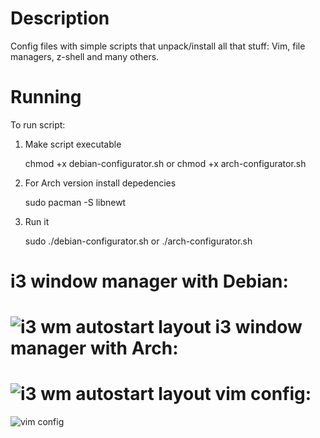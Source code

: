 
Description
=====================

Config files with simple scripts that unpack/install all that stuff:
Vim, file managers, z-shell and many others.


Running
=====================

To run script:

1) Make script executable

	chmod +x debian-configurator.sh
    or
	chmod +x arch-configurator.sh
2) For Arch version install depedencies
    
    sudo pacman -S libnewt
3) Run it

	sudo ./debian-configurator.sh
    or
	./arch-configurator.sh

i3 window manager with Debian:
=====================
![i3 wm autostart layout](https://raw.github.com/micdud1995/linux_stuff/master/img/screenshot-i3.png)
i3 window manager with Arch:
=====================
![i3 wm autostart layout](https://raw.github.com/micdud1995/linux_stuff/master/img/screenshot-i3-arch.png)
vim config:
=====================
![vim config](https://raw.github.com/micdud1995/linux_stuff/master/img/screenshot-vim.png)


